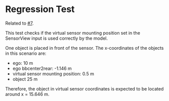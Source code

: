 # Regression Test

Related to [#7](https://github.com/openMSL/sl-1-3-object-based-generic-perception-object-model/issues/7).

This test checks if the virtual sensor mounting position set in the SensorView input is used correctly by the model.

One object is placed in front of  the sensor. The x-coordinates of the objects in this scenario are:
- ego: 10 m
- ego bbcenter2rear: -1.146 m
- virtual sensor mounting position: 0.5 m
- object 25 m

Therefore, the object in virtual sensor coordinates is expected to be located around x = 15.646 m.